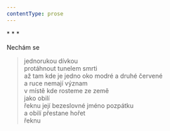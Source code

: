 ```yaml
---
contentType: prose
---
```


\* \* \*

Nechám se

> jednorukou dívkou  
> protáhnout tunelem smrti  
> až tam kde je jedno oko modré a druhé červené  
> a ruce nemají význam  
> v místě kde rosteme ze země  
> jako obilí  
> řeknu její bezeslovné jméno pozpátku  
> a obilí přestane hořet  
> řeknu
